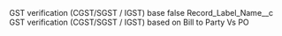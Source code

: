 <?xml version="1.0" encoding="UTF-8"?>
<CustomMetadata xmlns="http://soap.sforce.com/2006/04/metadata" xmlns:xsi="http://www.w3.org/2001/XMLSchema-instance" xmlns:xsd="http://www.w3.org/2001/XMLSchema">
    <label>GST verification (CGST/SGST / IGST) base</label>
    <protected>false</protected>
    <values>
        <field>Record_Label_Name__c</field>
        <value xsi:type="xsd:string">GST verification (CGST/SGST / IGST) based on Bill to Party Vs PO</value>
    </values>
</CustomMetadata>

